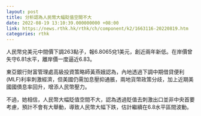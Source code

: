 ```yaml
---
layout: post
title: 分析認為人民幣大幅貶值空間不大
date: 2022-08-19 13:10:39.000000000 +08:00
link: https://news.rthk.hk/rthk/ch/component/k2/1663116-20220819.htm
categories: rthk
---
```


人民幣兌美元中間價下調263點子，報6.8065兌1美元，創近兩年新低。在岸價曾失守6.81水平，離岸價一度逼近6.83。

東亞銀行財富管理處高級投資策略師黃燕娥認為，內地透過下調中期借貸便利(MLF)利率刺激經濟，但美國仍需加息壓抑通脹，兩地貨幣政策分歧，加上近期美國國債息率回升，增添人民幣壓力。

不過，她相信，人民幣大幅貶值空間不大，認為透過貶值去刺激出口並非中央首要考慮，預計不會有大舉動，導致人民幣大幅下跌，估計繼續在6.8水平區間波動。
